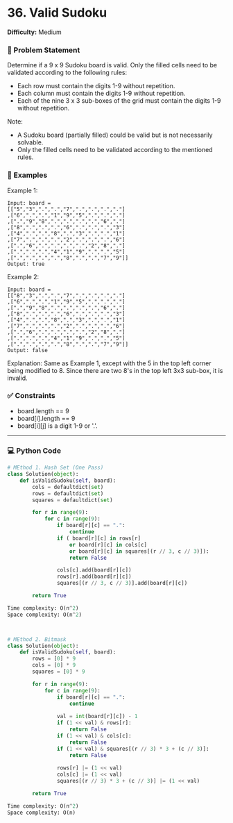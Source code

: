 # 36. Valid Sudoku
**Difficulty:** Medium

### 📄 Problem Statement
Determine if a 9 x 9 Sudoku board is valid. Only the filled cells need to be validated according to the following rules:

- Each row must contain the digits 1-9 without repetition.
- Each column must contain the digits 1-9 without repetition.
- Each of the nine 3 x 3 sub-boxes of the grid must contain the digits 1-9 without repetition.

Note:
- A Sudoku board (partially filled) could be valid but is not necessarily solvable.
- Only the filled cells need to be validated according to the mentioned rules.
 

### 🧪 Examples
Example 1:

```
Input: board = 
[["5","3",".",".","7",".",".",".","."]
,["6",".",".","1","9","5",".",".","."]
,[".","9","8",".",".",".",".","6","."]
,["8",".",".",".","6",".",".",".","3"]
,["4",".",".","8",".","3",".",".","1"]
,["7",".",".",".","2",".",".",".","6"]
,[".","6",".",".",".",".","2","8","."]
,[".",".",".","4","1","9",".",".","5"]
,[".",".",".",".","8",".",".","7","9"]]
Output: true
```
Example 2:
```
Input: board = 
[["8","3",".",".","7",".",".",".","."]
,["6",".",".","1","9","5",".",".","."]
,[".","9","8",".",".",".",".","6","."]
,["8",".",".",".","6",".",".",".","3"]
,["4",".",".","8",".","3",".",".","1"]
,["7",".",".",".","2",".",".",".","6"]
,[".","6",".",".",".",".","2","8","."]
,[".",".",".","4","1","9",".",".","5"]
,[".",".",".",".","8",".",".","7","9"]]
Output: false
```
Explanation: Same as Example 1, except with the 5 in the top left corner being modified to 8. Since there are two 8's in the top left 3x3 sub-box, it is invalid.
 

### ✅ Constraints

- board.length == 9
- board[i].length == 9
- board[i][j] is a digit 1-9 or '.'.


---

### 💻 Python Code

```python
# MEthod 1. Hash Set (One Pass)
class Solution(object):
    def isValidSudoku(self, board):        
        cols = defaultdict(set)
        rows = defaultdict(set)
        squares = defaultdict(set)  

        for r in range(9):
            for c in range(9):
                if board[r][c] == ".":
                    continue
                if ( board[r][c] in rows[r]
                    or board[r][c] in cols[c]
                    or board[r][c] in squares[(r // 3, c // 3)]):
                    return False

                cols[c].add(board[r][c])
                rows[r].add(board[r][c])
                squares[(r // 3, c // 3)].add(board[r][c])

        return True

Time complexity: O(n^2)
Space complexity: O(n^2)



# MEthod 2. Bitmask
class Solution(object):
    def isValidSudoku(self, board):
        rows = [0] * 9
        cols = [0] * 9
        squares = [0] * 9

        for r in range(9):
            for c in range(9):
                if board[r][c] == ".":
                    continue
                
                val = int(board[r][c]) - 1
                if (1 << val) & rows[r]:
                    return False
                if (1 << val) & cols[c]:
                    return False
                if (1 << val) & squares[(r // 3) * 3 + (c // 3)]:
                    return False
                    
                rows[r] |= (1 << val)
                cols[c] |= (1 << val)
                squares[(r // 3) * 3 + (c // 3)] |= (1 << val)

        return True

Time complexity: O(n^2)
Space complexity: O(n)

```
